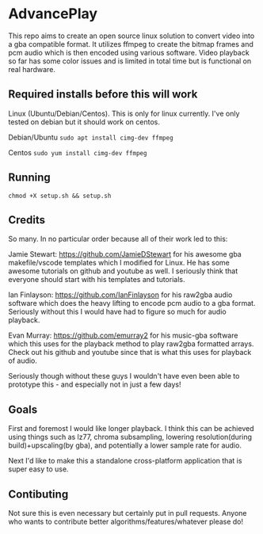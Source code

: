 # AdvancePlay
This repo aims to create an open source linux solution to convert video
into a gba compatible format. 
It utilizes ffmpeg to create the bitmap frames and pcm audio which is then encoded using various software. Video playback so far has some color issues and is limited in total time but is functional on real hardware.

## Required installs before this will work
Linux (Ubuntu/Debian/Centos). This is only for linux currently. I've only tested on debian but it should work on centos.

Debian/Ubuntu
`sudo apt install cimg-dev ffmpeg`

Centos
`sudo yum install cimg-dev ffmpeg`


## Running
 
 
`chmod +X setup.sh && setup.sh` 


## Credits
So many. In no particular order because all of their work led to this:

Jamie Stewart: https://github.com/JamieDStewart for his awesome gba makefile/vscode templates which I modified for Linux. He has some awesome tutorials on github and youtube as well. I seriously think that everyone should start with his templates and tutorials.

Ian Finlayson: https://github.com/IanFinlayson for his raw2gba audio software which does the heavy lifting to encode pcm audio to a gba format. Seriously without this I would have had to figure so much for audio playback.

Evan Murray: https://github.com/emurray2 for his music-gba software which this uses for the playback method to play raw2gba formatted arrays. Check out his github and youtube since that is what this uses for playback of audio.

Seriously though without these guys I wouldn't have even been able to prototype this - and especially not in just a few days!

## Goals
First and foremost I would like longer playback. I think this can be achieved using things such as lz77, chroma subsampling, lowering resolution(during build)+upscaling(by gba), and potentially a lower sample rate for audio.

Next I'd like to make this a standalone cross-platform application that is super easy to use.

## Contibuting
Not sure this is even necessary but certainly put in pull requests. Anyone who wants to contribute better algorithms/features/whatever please do!